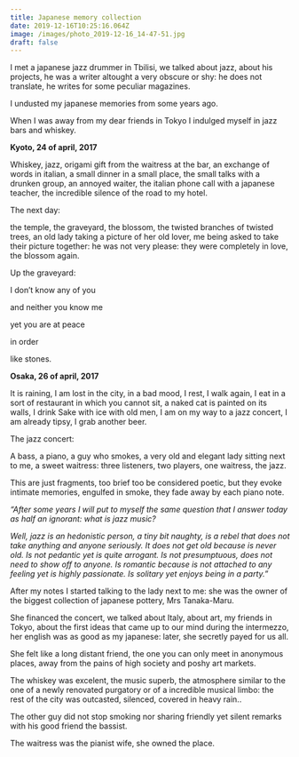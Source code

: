 ```yaml
---
title: Japanese memory collection
date: 2019-12-16T10:25:16.064Z
image: /images/photo_2019-12-16_14-47-51.jpg
draft: false
---
```

I met a japanese jazz drummer in Tbilisi, we talked about jazz, about his projects, he was a writer altought a very obscure or shy: he does not translate, he writes for some peculiar magazines.

I undusted my japanese memories from some years ago. 

When I was away from my dear friends in Tokyo I indulged myself in  jazz bars and whiskey.

<!-- excerpt -->

**Kyoto, 24 of april, 2017**

Whiskey, jazz, origami gift from the waitress at the bar, an exchange of words in italian, a small dinner in a small place, the small talks with a drunken group, an annoyed waiter, the italian phone call with a japanese teacher, the incredible silence of the road to my hotel.

The next day: 

the temple, the graveyard, the blossom, the twisted branches of twisted trees, an old lady taking a picture of her old lover, me being asked to take their picture together: he was not very please: they were completely in love, the blossom again.

Up the graveyard:

I don’t know any of you

and neither you know me

yet you are at peace

in order 

like stones.

**Osaka, 26 of april, 2017**

It is raining, I am lost in the city, in a bad mood, I rest, I walk again, I eat in a sort of restaurant in which you cannot sit, a naked cat is painted on its walls, I drink Sake with ice with old men, I am on my way to a jazz concert, I am already tipsy, I grab another beer.

The jazz concert:

A bass, a piano, a guy who smokes, a very old and elegant lady sitting next to me, a sweet waitress: three listeners, two players, one waitress, the jazz.

This are just fragments, too brief too be considered poetic, but they evoke intimate memories, engulfed in smoke, they fade away by each piano note.

_“After some years I will put to myself the same question that I answer today as half an ignorant: what is jazz music?_

_Well, jazz is an hedonistic person, a tiny bit naughty, is a rebel that does not take anything and anyone seriously. It does not get old because is never old. Is not pedantic yet is quite arrogant. Is not presumptuous, does not need to show off to anyone. Is romantic because is not attached to any feeling yet is highly passionate. Is solitary yet enjoys being in a party.”_

After my notes I started talking to the lady next to me: she was the owner of the biggest collection of japanese pottery, Mrs Tanaka-Maru. 

She financed the concert, we talked about Italy, about art, my friends in Tokyo, about the first ideas that came up to our mind during the intermezzo, her english was as good as my japanese: later, she secretly payed for us all. 

She felt like a long distant friend, the one you can only meet in anonymous places, away from the pains of high society and poshy art markets.

The whiskey was excelent, the music superb, the atmosphere similar to the one of a newly renovated purgatory or of a incredible musical limbo: the rest of the city was outcasted, silenced, covered in heavy rain..

The other guy did not stop smoking nor sharing friendly yet silent remarks with his good friend the bassist.

The waitress was the pianist wife, she owned the place.
